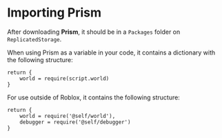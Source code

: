 # Importing Prism

After downloading **Prism**, it should be in a ``Packages`` folder on ``ReplicatedStorage``.

When using Prism as a variable in your code, it contains a dictionary with the following structure:

```luau title="Prism.luau"
return {
    world = require(script.world)
}
```

For use outside of Roblox, it contains the following structure:

```luau title="Prism.luau"
return {
    world = require('@self/world'),
    debugger = require('@self/debugger')
}
```